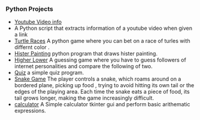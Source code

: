 ### Python Projects 
- [Youtube Video info ][Youtube Video info] 
 - A Python script that extracts information of a youtube video when given a link
- [Turtle Races][Turtle Races]
 A python game where you can bet on a race of turles with differnt color .
- [Hister Painting][Hister Painting]
python program that draws hister painting.
- [Higher Lower][Higher Lower]
 A guessing game where you have to guess followers of internet personalities and compare the following of two.
- [Quiz][Quiz]
 a simple quiz program.
- [Snake Game][Snake Game]
The player controls  a snake, which roams around on a bordered plane, picking up food , trying to avoid hitting its own tail or the edges of the playing area. Each time the snake eats a piece of food, its tail grows longer, making the game increasingly difficult.
- [calculator][calculator]
 A Simple calculator tkinter gui and perform basic arithematic expressions.



[calculator]:https://github.com/akshxyjagtap/Python-Projects/tree/main/calculator
[Snake Game]:https://github.com/akshxyjagtap/Python-Projects/tree/main/SnakeGame
[Quiz]: https://github.com/akshxyjagtap/Python-Projects/tree/main/quiz
[Higher Lower]:https://github.com/akshxyjagtap/Python-Projects/tree/main/higher-lower
[Hister Painting]:https://github.com/akshxyjagtap/Python-Projects/tree/main/turtle%20races
[Turtle Races]:https://github.com/akshxyjagtap/Python-Projects/tree/main/turtle%20races
 [Youtube Video info ]:https://github.com/akshxyjagtap/Python-Projects/tree/main/yt%20project
